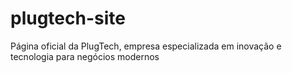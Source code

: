 # plugtech-site
Página oficial da PlugTech, empresa especializada em inovação e tecnologia para negócios modernos
